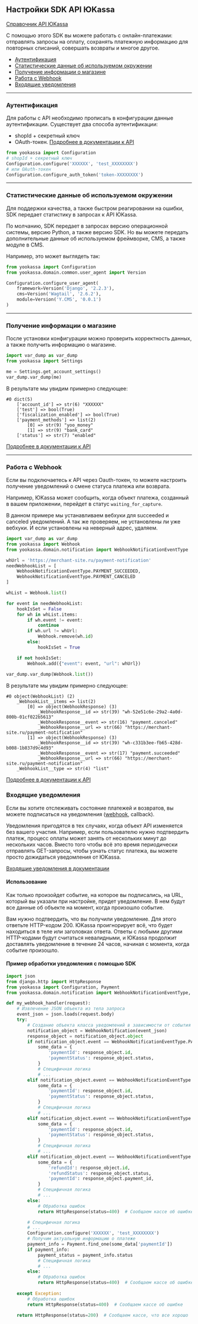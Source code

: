 ## Настройки SDK API ЮKassa

[Справочник API ЮKassa](https://yookassa.ru/developers/api)

С помощью этого SDK вы можете работать с онлайн-платежами: отправлять запросы на оплату, 
сохранять платежную информацию для повторных списаний, совершать возвраты и многое другое.

* [Аутентификация](#Аутентификация)
* [Статистические данные об используемом окружении](#Статистические-данные-об-используемом-окружении)
* [Получение информации о магазине](#Получение-информации-о-магазине)
* [Работа с Webhook](#Работа-с-Webhook)
* [Входящие уведомления](#Входящие-уведомления)

---

### Аутентификация

Для работы с API необходимо прописать в конфигурации данные аутентификации. Существует два способа аутентификации:
- shopId + секретный ключ
- OAuth-токен. [Подробнее в документации к API](https://yookassa.ru/developers/partners-api/basics)

```python
from yookassa import Configuration
# shopId + секретный ключ
Configuration.configure('XXXXXX', 'test_XXXXXXXX')
# или OAuth-токен
Configuration.configure_auth_token('token-XXXXXXXX')
```

---

### Статистические данные об используемом окружении

Для поддержки качества, а также быстром реагировании на ошибки, SDK передает статистику в запросах к API ЮKassa.

По молчанию, SDK передает в запросах версию операционной системы, версию Python, а также версию SDK. 
Но вы можете передать дополнительные данные об используемом фреймворке, CMS, а также модуле в CMS.

Например, это может выглядеть так:
```python
from yookassa import Configuration
from yookassa.domain.common.user_agent import Version

Configuration.configure_user_agent(
    framework=Version('Django', '2.2.3'),
    cms=Version('Wagtail', '2.6.2'),
    module=Version('Y.CMS', '0.0.1')
)
```

---

### Получение информации о магазине

После установки конфигурации можно проверить корректность данных, а также получить информацию о магазине.

```python
import var_dump as var_dump
from yookassa import Settings

me = Settings.get_account_settings()
var_dump.var_dump(me)
```
В результате мы увидим примерно следующее:
```
#0 dict(5) 
    ['account_id'] => str(6) "XXXXXX"
    ['test'] => bool(True) 
    ['fiscalization_enabled'] => bool(True) 
    ['payment_methods'] => list(2) 
        [0] => str(9) "yoo_money"
        [1] => str(9) "bank_card"
    ['status'] => str(7) "enabled"
```
[Подробнее в документации к API](https://yookassa.ru/developers/api?lang=python#me_object)

---

### Работа с Webhook

Если вы подключаетесь к API через Oauth-токен, то можете настроить получение уведомлений о смене статуса платежа или возврата.

Например, ЮKassa может сообщить, когда объект платежа, созданный в вашем приложении, перейдет в статус `waiting_for_capture`.

В данном примере мы устанавливаем вебхуки для succeeded и canceled уведомлений.
А так же проверяем, не установлены ли уже вебхуки. И если установлены на неверный адрес, удаляем.

```python
import var_dump as var_dump
from yookassa import Webhook
from yookassa.domain.notification import WebhookNotificationEventType

whUrl = 'https://merchant-site.ru/payment-notification'
needWebhookList = [
    WebhookNotificationEventType.PAYMENT_SUCCEEDED,
    WebhookNotificationEventType.PAYMENT_CANCELED
]

whList = Webhook.list()

for event in needWebhookList:
    hookIsSet = False
    for wh in whList.items:
        if wh.event != event:
            continue
        if wh.url != whUrl:
            Webhook.remove(wh.id)
        else:
            hookIsSet = True

    if not hookIsSet:
        Webhook.add({"event": event, "url": whUrl})
        
var_dump.var_dump(Webhook.list())
```

В результате мы увидим примерно следующее:
```
#0 object(WebhookList) (2)
    _WebhookList__items => list(2) 
        [0] => object(WebhookResponse) (3)
            _WebhookResponse__id => str(39) "wh-52e51c6e-29a2-4a0d-800b-01cf022b5613"
            _WebhookResponse__event => str(16) "payment.canceled"
            _WebhookResponse__url => str(66) "https://merchant-site.ru/payment-notification"
        [1] => object(WebhookResponse) (3)
            _WebhookResponse__id => str(39) "wh-c331b3ee-fb65-428d-b008-1b837d9c4d93"
            _WebhookResponse__event => str(17) "payment.succeeded"
            _WebhookResponse__url => str(66) "https://merchant-site.ru/payment-notification"
    _WebhookList__type => str(4) "list"
```
[Подробнее в документации к API](https://yookassa.ru/developers/api?lang=python#webhook)

### Входящие уведомления

Если вы хотите отслеживать состояние платежей и возвратов, вы можете подписаться на уведомления ([webhook](#Работа-с-Webhook), callback).

Уведомления пригодятся в тех случаях, когда объект API изменяется без вашего участия.
Например, если пользователю нужно подтвердить платеж, процесс оплаты может занять от нескольких минут до нескольких часов.
Вместо того чтобы всё это время периодически отправлять GET-запросы, чтобы узнать статус платежа, вы можете просто дожидаться уведомления от ЮKassa.

[Входящие уведомления в документации](https://yookassa.ru/developers/using-api/webhooks?lang=python)

#### Использование

Как только произойдет событие, на которое вы подписались, на URL, который вы указали при настройке, придет уведомление.
В нем будут все данные об объекте на момент, когда произошло событие.

Вам нужно подтвердить, что вы получили уведомление. Для этого ответьте HTTP-кодом 200. ЮKassa проигнорирует всё,
что будет находиться в теле или заголовках ответа. Ответы с любыми другими HTTP-кодами будут считаться невалидными,
и ЮKassa продолжит доставлять уведомление в течение 24 часов, начиная с момента, когда событие произошло.

#### Пример обработки уведомления с помощью SDK

```python
import json
from django.http import HttpResponse
from yookassa import Configuration, Payment
from yookassa.domain.notification import WebhookNotificationEventType, WebhookNotification

def my_webhook_handler(request):
    # Извлечение JSON объекта из тела запроса
    event_json = json.loads(request.body)
    try:
        # Создание объекта класса уведомлений в зависимости от события
        notification_object = WebhookNotification(event_json)
        response_object = notification_object.object
        if notification_object.event == WebhookNotificationEventType.PAYMENT_SUCCEEDED:
            some_data = {
                'paymentId': response_object.id,
                'paymentStatus': response_object.status,
            }
            # Специфичная логика
            # ...
        elif notification_object.event == WebhookNotificationEventType.PAYMENT_WAITING_FOR_CAPTURE:
            some_data = {
                'paymentId': response_object.id,
                'paymentStatus': response_object.status,
            }
            # Специфичная логика
            # ...
        elif notification_object.event == WebhookNotificationEventType.PAYMENT_CANCELED:
            some_data = {
                'paymentId': response_object.id,
                'paymentStatus': response_object.status,
            }
            # Специфичная логика
            # ...
        elif notification_object.event == WebhookNotificationEventType.REFUND_SUCCEEDED:
            some_data = {
                'refundId': response_object.id,
                'refundStatus': response_object.status,
                'paymentId': response_object.payment_id,
            }
            # Специфичная логика
            # ...
        else:
            # Обработка ошибок
            return HttpResponse(status=400)  # Сообщаем кассе об ошибке

        # Специфичная логика
        # ...
        Configuration.configure('XXXXXX', 'test_XXXXXXXX')
        # Получим актуальную информацию о платеже
        payment_info = Payment.find_one(some_data['paymentId'])
        if payment_info:
            payment_status = payment_info.status
            # Специфичная логика
            # ...
        else:
            # Обработка ошибок
            return HttpResponse(status=400)  # Сообщаем кассе об ошибке
        
    except Exception:
        # Обработка ошибок
        return HttpResponse(status=400)  # Сообщаем кассе об ошибке

    return HttpResponse(status=200)  # Сообщаем кассе, что все хорошо
```
